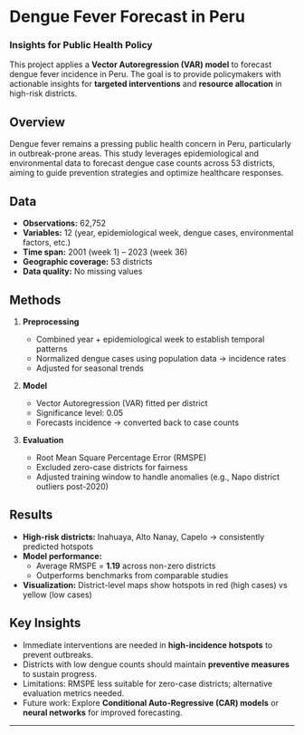# Dengue Fever Forecast in Peru
###  Insights for Public Health Policy

This project applies a **Vector Autoregression (VAR) model** to forecast dengue fever incidence in Peru. The goal is to provide policymakers with actionable insights for **targeted interventions** and **resource allocation** in high-risk districts.

## Overview
Dengue fever remains a pressing public health concern in Peru, particularly in outbreak-prone areas. This study leverages epidemiological and environmental data to forecast dengue case counts across 53 districts, aiming to guide prevention strategies and optimize healthcare responses.

## Data
- **Observations:** 62,752  
- **Variables:** 12 (year, epidemiological week, dengue cases, environmental factors, etc.)  
- **Time span:** 2001 (week 1) – 2023 (week 36)  
- **Geographic coverage:** 53 districts  
- **Data quality:** No missing values  

## Methods
1. **Preprocessing**
   - Combined year + epidemiological week to establish temporal patterns  
   - Normalized dengue cases using population data → incidence rates  
   - Adjusted for seasonal trends  

2. **Model**
   - Vector Autoregression (VAR) fitted per district  
   - Significance level: 0.05  
   - Forecasts incidence → converted back to case counts  

3. **Evaluation**
   - Root Mean Square Percentage Error (RMSPE)  
   - Excluded zero-case districts for fairness  
   - Adjusted training window to handle anomalies (e.g., Napo district outliers post-2020)  

## Results
- **High-risk districts:** Inahuaya, Alto Nanay, Capelo → consistently predicted hotspots  
- **Model performance:**  
  - Average RMSPE = **1.19** across non-zero districts  
  - Outperforms benchmarks from comparable studies  
- **Visualization:** District-level maps show hotspots in red (high cases) vs yellow (low cases)  

## Key Insights
- Immediate interventions are needed in **high-incidence hotspots** to prevent outbreaks.  
- Districts with low dengue counts should maintain **preventive measures** to sustain progress.  
- Limitations: RMSPE less suitable for zero-case districts; alternative evaluation metrics needed.  
- Future work: Explore **Conditional Auto-Regressive (CAR) models** or **neural networks** for improved forecasting.  

---
